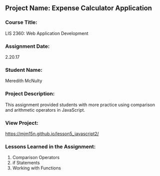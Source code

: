 ## Project Name:  Expense Calculator Application

### Course Title:
LIS 2360:  Web Application Development

### Assignment Date:  
2.20.17

### Student Name:  
Meredith McNulty

### Project Description:
This assignment provided students with more practice using comparison and arithmetic operators in JavaScript.

### View Project:
https://mjm15n.github.io/lesson5_javascript2/

### Lessons Learned in the Assignment:
1. Comparison Operators
2. if Statements
3. Working with Functions
